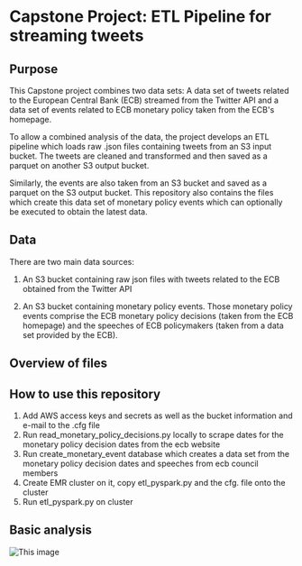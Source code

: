 # Capstone Project: ETL Pipeline for streaming tweets

## Purpose

This Capstone project combines two data sets: A data set of tweets related to
the European Central Bank (ECB) streamed from the Twitter API and a data set of
events related to ECB monetary policy taken from the ECB's homepage.

To allow a combined analysis of the data, the project develops an ETL pipeline
which loads raw .json files containing tweets from an S3 input bucket.
The tweets are cleaned and transformed and then saved as a parquet on another
S3 output bucket.

Similarly, the events are also taken from an S3 bucket and saved as a parquet
on the S3 output bucket. This repository also contains the files which create
this data set of monetary policy events which can optionally be executed to
obtain the latest data.

## Data

There are two main data sources:

1) An S3 bucket containing raw json files with tweets related to the ECB
obtained from the Twitter API

2) An S3 bucket containing monetary policy events. Those monetary policy events
comprise the ECB monetary policy decisions (taken from the ECB homepage) and
the speeches of ECB policymakers (taken from a data set provided by the ECB).

## Overview of files



## How to use this repository

1. Add AWS access keys and secrets as well as the bucket information and e-mail to
the .cfg file
2. Run read_monetary_policy_decisions.py locally to scrape dates for the monetary policy
decision dates from the ecb website
3. Run create_monetary_event database which creates a data set from the monetary policy decision dates and speeches from ecb council members
4. Create EMR cluster on it, copy etl_pyspark.py and the cfg. file onto the cluster
5. Run etl_pyspark.py on cluster

## Basic analysis

![This image]("tweet_time_series.png")
